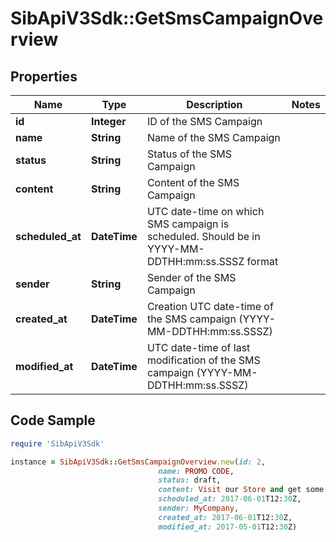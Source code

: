 # SibApiV3Sdk::GetSmsCampaignOverview

## Properties

Name | Type | Description | Notes
------------ | ------------- | ------------- | -------------
**id** | **Integer** | ID of the SMS Campaign | 
**name** | **String** | Name of the SMS Campaign | 
**status** | **String** | Status of the SMS Campaign | 
**content** | **String** | Content of the SMS Campaign | 
**scheduled_at** | **DateTime** | UTC date-time on which SMS campaign is scheduled. Should be in YYYY-MM-DDTHH:mm:ss.SSSZ format | 
**sender** | **String** | Sender of the SMS Campaign | 
**created_at** | **DateTime** | Creation UTC date-time of the SMS campaign (YYYY-MM-DDTHH:mm:ss.SSSZ) | 
**modified_at** | **DateTime** | UTC date-time of last modification of the SMS campaign (YYYY-MM-DDTHH:mm:ss.SSSZ) | 

## Code Sample

```ruby
require 'SibApiV3Sdk'

instance = SibApiV3Sdk::GetSmsCampaignOverview.new(id: 2,
                                 name: PROMO CODE,
                                 status: draft,
                                 content: Visit our Store and get some discount !,
                                 scheduled_at: 2017-06-01T12:30Z,
                                 sender: MyCompany,
                                 created_at: 2017-06-01T12:30Z,
                                 modified_at: 2017-05-01T12:30Z)
```


